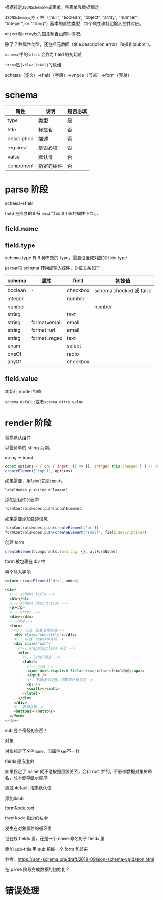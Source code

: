 根据指定`JSONSchema`生成表单，将表单和数据绑定。

`JSONSchema`支持 7 种（"null", "boolean", "object", "array", "number", "integer", or "string"）基本的属性类型，每个属性和特定输入控件对应。

`object`和`array`分为固定和自由两种情况。

除了 7 种属性类型，还包括元数据（title,description,error）和操作(submit)。

`schema` 中的 `attrs` 会作为 field 的初始值

`items`是`{value,label}`的数组

schema（定义）->field（字段）->vnode（节点）->form（表单）

# schema

| 属性        | 说明       | 是否必填 |
| ----------- | ---------- | -------- |
| type        | 类型       | 是       |
| title       | 标签名     | 否       |
| description | 描述       | 否       |
| required    | 是否必填   | 否       |
| value       | 默认值     | 否       |
| component   | 指定的组件 | 否       |

# parse 阶段

schema->field

field 是嵌套的关系
next 节点
\$开头的属性不显示

## field.name

## field.type

schema.type 有 6 种有效的 type，需要设置成对应的 field.type

`parser`将 schema 转换成输入控件，对应关系如下：

| schema  | 属性         | field    | 初始值                  |
| ------- | ------------ | -------- | ----------------------- |
| boolean | -            | checkbox | schema.checked 或 false |
| integer |              | number   |                         |
| number  |              |          | number                  |
| string  |              | text     |                         |
| string  | format=email | email    |                         |
| string  | format=url   | email    |                         |
| string  | format=regex | text     |                         |
| enum    |              | select   |                         |
| oneOf   |              | radio    |                         |
| anyOf   |              | checkbox |                         |

## field.value

初始化 model 的值

`schema.defalut`或者`schema.attrs.value`

# render 阶段

替换默认组件

以最简单的 string 为例。

string => input

```js
const options = { on: { input: () => {}, change: this.changed } } // this是json-doc组件
createElement('input', options)
```

如果需要，用`label`包裹`input`。

```js
labelNodes.push(inputElement)
```

添加到组件列表中

```js
formControlsNodes.push(inputElement)
```

如果需要添加描述信息

```js
formControlsNodes.push(createElement('br'))
formControlsNodes.push(createElement('small', field.description))
```

创建 form

```js
createElement(components.form.tag, {}, allFormNodes)
```

form 被包裹在 div 中

每个输入字段

```js
return createElement('div', nodes)
```

```html
<div>
  <!-- schema.title -->
  <h1></h1>
  <!-- schema.description -->
  <p></p>
  <!-- error -->
  <div></div>
  <!--表单-->
  <form>
    <!-- 可选，嵌套表单有效-->
    <div class="sub-title"></div>
    <!-- 可选，嵌套表单有效-->
    <div class="sub">
      <!-- wrappingClass 可选 -->
      <div>
        <!-- label可选 -->
        <label>
          <!-- 可选 -->
          <span data-required-field="true/false">label的值</span>
          <input />
          <!--下面连个可选，如果属性有描述-->
          <br />
          <small></small>
        </label>
      </div>
    </div>
    <!--表单按钮-->
    <buttons></buttons>
  </form>
</div>
```

sub 是个奇怪的东西！

对象

对象指定了名字`name`，和属性`key`不一样

fields 是嵌套的

如果指定了 name 就不是按照层级关系，会和 root 并列，不影响数据对象的命名，也不影响显示顺序

通过 default 指定默认值

添加\$sub

formNode.root

formNode.指定的名字

发生在对象属性的循环里

记在根 fields 里，还是一个 name 命名的子 fields 里

添加 sub-title 用 sub 把每一个 form 包起来

参考：https://json-schema.org/draft/2019-09/json-schema-validation.html

在 parse 阶段完成数据的初始化？

# 错误处理
